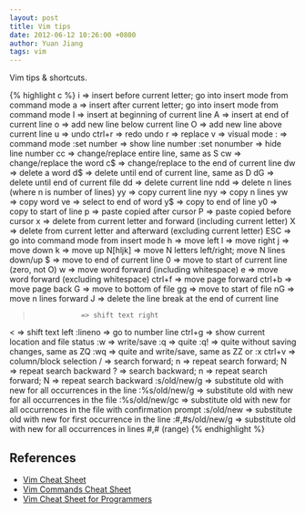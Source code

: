 ```yaml
---
layout: post
title: Vim tips
date: 2012-06-12 10:26:00 +0800
author: Yuan Jiang
tags: vim
---
```


Vim tips & shortcuts.

{% highlight c %}
i                 => insert before current letter; go into insert mode from command mode
a                 => insert after current letter; go into insert mode from command mode
I                 => insert at beginning of current line
A                 => insert at end of current line
o                 => add new line below current line
O                 => add new line above current line
u                 => undo
ctrl+r            => redo undo
r                 => replace
v                 => visual mode
:                 => command mode
:set number       => show line number
:set nonumber     => hide line number
cc                => change/replace entire line, same as S
cw                => change/replace the word
c$                => change/replace to the end of current line
dw                => delete a word
d$                => delete until end of current line, same as D
dG                => delete until end of current file
dd                => delete current line
ndd               => delete n lines (where n is number of lines)
yy                => copy current line
nyy               => copy n lines
yw                => copy word
ve                => select to end of word
y$                => copy to end of line
y0                => copy to start of line
p                 => paste copied after cursor
P                 => paste copied before cursor
x                 => delete from current letter and forward (including current letter)
X                 => delete from current letter and afterward (excluding current letter)
ESC               => go into command mode from insert mode
h                 => move left
l                 => move right
j                 => move down
k                 => move up
N[hljk]           => move N letters left/right; move N lines down/up
$                 => move to end of current line
0                 => move to start of current line (zero, not O)
w                 => move word forward (including whitespace)
e                 => move word forward (excluding whitespace)
ctrl+f            => move page forward
ctrl+b            => move page back
G                 => move to bottom of file
gg                => move to start of file
nG                => move n lines forward
J                 => delete the line break at the end of current line
>                 => shift text right
<                 => shift text left
:lineno           => go to number line
ctrl+g            => show current location and file status
:w                => write/save
:q                => quite
:q!               => quite without saving changes, same as ZQ
:wq               => quite and write/save, same as ZZ or :x
ctrl+v            => column/block selection
/                 => search forward; n => repeat search forward; N => repeat search backward
?                 => search backward; n => repeat search forward; N => repeat search backward
:s/old/new/g      => substitute old with new for all occurrences in the line
:%s/old/new/g     => substitute old with new for all occurrences in the file
:%s/old/new/gc    => substitute old with new for all occurrences in the file with confirmation prompt
:s/old/new        => substitute old with new for first occurrence in the line
:#,#s/old/new/g   => substitute old with new for all occurrences in lines #,# (range)
{% endhighlight %}

## References
- [Vim Cheat Sheet](http://vim.rtorr.com/)
- [Vim Commands Cheat Sheet](https://www.fprintf.net/vimCheatSheet.html)
- [Vim Cheat Sheet for Programmers](http://michael.peopleofhonoronly.com/vim/)
